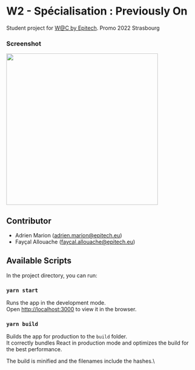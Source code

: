 # W2 - Spécialisation : Previously On

Student project for [W@C by Epitech](https://www.webacademie.org/). Promo 2022 Strasbourg

### Screenshot

<img src="https://github.com/adrimarn/PreviouslyOn/assets/74007878/c739fbd2-ac40-497d-b86e-a4a27ff66c99" width="400" />

## Contributor

- Adrien Marion (<adrien.marion@epitech.eu>)
- Fayçal Allouache (<faycal.allouache@epitech.eu>)


## Available Scripts

In the project directory, you can run:

### `yarn start`

Runs the app in the development mode.\
Open [http://localhost:3000](http://localhost:3000) to view it in the browser.

### `yarn build`

Builds the app for production to the `build` folder.\
It correctly bundles React in production mode and optimizes the build for the best performance.

The build is minified and the filenames include the hashes.\
